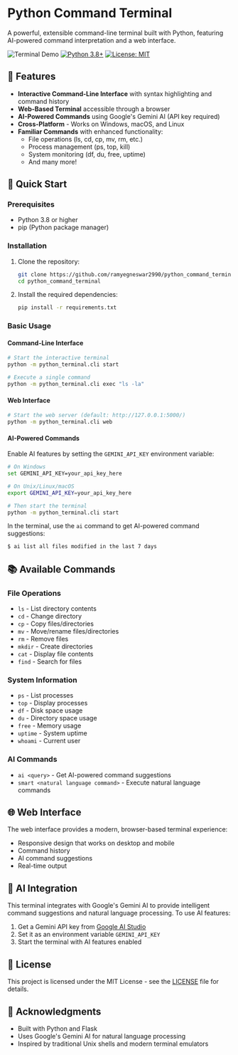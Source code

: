 # Python Command Terminal

A powerful, extensible command-line terminal built with Python, featuring AI-powered command interpretation and a web interface.

![Terminal Demo](https://img.shields.io/badge/demo-available-green.svg)
[![Python 3.8+](https://img.shields.io/badge/python-3.8+-blue.svg)](https://www.python.org/downloads/)
[![License: MIT](https://img.shields.io/badge/License-MIT-yellow.svg)](https://opensource.org/licenses/MIT)

## 🌟 Features

- **Interactive Command-Line Interface** with syntax highlighting and command history
- **Web-Based Terminal** accessible through a browser
- **AI-Powered Commands** using Google's Gemini AI (API key required)
- **Cross-Platform** - Works on Windows, macOS, and Linux
- **Familiar Commands** with enhanced functionality:
  - File operations (ls, cd, cp, mv, rm, etc.)
  - Process management (ps, top, kill)
  - System monitoring (df, du, free, uptime)
  - And many more!

## 🚀 Quick Start

### Prerequisites
- Python 3.8 or higher
- pip (Python package manager)

### Installation

1. Clone the repository:
   ```bash
   git clone https://github.com/ramyegneswar2990/python_command_terminal.git
   cd python_command_terminal
   ```

2. Install the required dependencies:
   ```bash
   pip install -r requirements.txt
   ```

### Basic Usage

#### Command-Line Interface
```bash
# Start the interactive terminal
python -m python_terminal.cli start

# Execute a single command
python -m python_terminal.cli exec "ls -la"
```

#### Web Interface
```bash
# Start the web server (default: http://127.0.0.1:5000/)
python -m python_terminal.cli web
```

#### AI-Powered Commands
Enable AI features by setting the `GEMINI_API_KEY` environment variable:
```bash
# On Windows
set GEMINI_API_KEY=your_api_key_here

# On Unix/Linux/macOS
export GEMINI_API_KEY=your_api_key_here

# Then start the terminal
python -m python_terminal.cli start
```

In the terminal, use the `ai` command to get AI-powered command suggestions:
```
$ ai list all files modified in the last 7 days
```

## 📚 Available Commands

### File Operations
- `ls` - List directory contents
- `cd` - Change directory
- `cp` - Copy files/directories
- `mv` - Move/rename files/directories
- `rm` - Remove files
- `mkdir` - Create directories
- `cat` - Display file contents
- `find` - Search for files

### System Information
- `ps` - List processes
- `top` - Display processes
- `df` - Disk space usage
- `du` - Directory space usage
- `free` - Memory usage
- `uptime` - System uptime
- `whoami` - Current user

### AI Commands
- `ai <query>` - Get AI-powered command suggestions
- `smart <natural language command>` - Execute natural language commands

## 🌐 Web Interface

The web interface provides a modern, browser-based terminal experience:
- Responsive design that works on desktop and mobile
- Command history
- AI command suggestions
- Real-time output

## 🤖 AI Integration

This terminal integrates with Google's Gemini AI to provide intelligent command suggestions and natural language processing. To use AI features:

1. Get a Gemini API key from [Google AI Studio](https://makersuite.google.com/)
2. Set it as an environment variable `GEMINI_API_KEY`
3. Start the terminal with AI features enabled

## 📝 License

This project is licensed under the MIT License - see the [LICENSE](LICENSE) file for details.

## 🙏 Acknowledgments

- Built with Python and Flask
- Uses Google's Gemini AI for natural language processing
- Inspired by traditional Unix shells and modern terminal emulators
